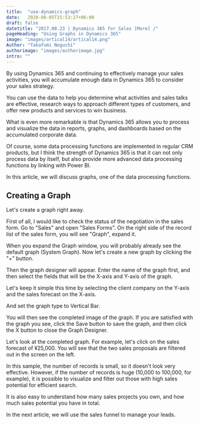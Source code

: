 ```yaml
---
title:  "use-dynamics-graph"
date:   2020-08-05T15:53:27+06:00
draft: false
datetitle: "2017.08.23 | Dynamics 365 for Sales [More] /"
pageHeading: "Using Graphs in Dynamics 365"
image: "images/artical14/artical14.png"
Author: "Takafumi Noguchi"
authorimage: "images/authorimage.jpg"
intro: ""
---
```

<!-- Intro  -->
By using Dynamics 365 and continuing to effectively manage your sales activities, you will accumulate enough data in Dynamics 365 to consider your sales strategy.

You can use the data to help you determine what activities and sales talks are effective, research ways to approach different types of customers, and offer new products and services to win business.

What is even more remarkable is that Dynamics 365 allows you to process and visualize the data in reports, graphs, and dashboards based on the accumulated corporate data.

Of course, some data processing functions are implemented in regular CRM products, but I think the strength of Dynamics 365 is that it can not only process data by itself, but also provide more advanced data processing functions by linking with Power BI.

In this article, we will discuss graphs, one of the data processing functions.

## Creating a Graph
Let's create a graph right away.

First of all, I would like to check the status of the negotiation in the sales form. Go to "Sales" and open "Sales Forms". On the right side of the record list of the sales form, you will see "Graph", expand it.
<!-- Image= graph1.png -->

When you expand the Graph window, you will probably already see the default graph (System Graph). Now let's create a new graph by clicking the "+" button.
<!-- Image= graph2.png -->

Then the graph designer will appear. Enter the name of the graph first, and then select the fields that will be the X-axis and Y-axis of the graph.
<!-- Image= graph3.png -->

Let's keep it simple this time by selecting the client company on the Y-axis and the sales forecast on the X-axis.
<!-- Image= graph4.png -->

And set the graph type to Vertical Bar.
<!-- Image= graph5.png -->

You will then see the completed image of the graph. If you are satisfied with the graph you see, click the Save button to save the graph, and then click the X button to close the Graph Designer.
<!-- Image= graph6.png -->

Let's look at the completed graph. For example, let's click on the sales forecast of ¥25,000. You will see that the two sales proposals are filtered out in the screen on the left.
<!-- Image= graph7.png -->

In this sample, the number of records is small, so it doesn't look very effective. However, if the number of records is huge (10,000 to 100,000, for example), it is possible to visualize and filter out those with high sales potential for efficient search.

It is also easy to understand how many sales projects you own, and how much sales potential you have in total.

In the next article, we will use the sales funnel to manage your leads.